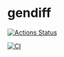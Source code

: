 # gendiff

[![Actions Status](https://github.com/justpwned/python-project-lvl2/workflows/hexlet-check/badge.svg)](https://github.com/justpwned/python-project-lvl2/actions)

[![CI](https://github.com/justpwned/python-project-lvl2/actions/workflows/ci.yml/badge.svg)](https://github.com/justpwned/python-project-lvl2/actions/workflows/ci.yml)